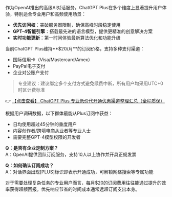 

作为OpenAI推出的高级AI对话服务，ChatGPT Plus在多个维度上显著提升用户体验，特别适合专业用户和高频使用场景：

- **优先访问权**：突破服务器限制，确保高峰时段稳定使用
- **GPT-4智能引擎**：搭载最先进的语言模型，提供更精准的创意解决方案
- **实时功能更新**：第一时间体验最新算法优化和功能升级


当前ChatGPT Plus维持**$20/月**的订阅价格，支持多种支付渠道：

- 国际信用卡（Visa/Mastercard/Amex）
- PayPal电子支付
- 企业对公账户支付

> 专业建议：建议绑定多个支付方式避免续费中断，所有用户均采用UTC+0时区计费标准

👉 [【点击查看】 ChatGPT Plus 专业低价代开通优惠渠道整理汇总（全程质保）](https://bit.ly/DaiKai)


根据用户调研数据，以下群体最能从Plus订阅中获益：

- 日均使用超过45分钟的重度用户
- 内容创作者/跨境电商从业者等专业人士
- 需要完整GPT-4模型权限的开发者


**Q：是否有企业定制方案？**  
A：OpenAI提供团队订阅服务，支持10人以上协作并开具正规发票

**Q：如何确认订阅成功？**  
A：对话界面出现[PLUS]标识即表示开通成功，可解锁网络搜索等专属功能

对于需要处理复杂任务的专业用户而言，每月$20的订阅费用往往能通过提升的效率获得超额回报。优先响应节省的时间成本通常远超订阅支出本身。
